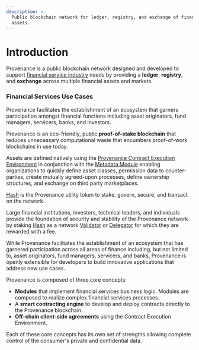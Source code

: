 ```yaml
---
description: >-
  Public blockchain network for ledger, registry, and exchange of financial
  assets.
---
```


# Introduction

Provenance is a public blockchain network designed and developed to support [financial service industry](../../ecosystem/financial-services-blockchain/) needs by providing a **ledger**, **registry**, and **exchange** across multiple financial assets and markets. 

### Financial Services Use Cases

Provenance facilitates the establishment of an ecosystem that garners participation amongst financial functions including asset originators, fund managers, servicers, banks, and investors.

Provenance is an eco-friendly, public **proof-of-stake blockchain** that reduces unnecessary computational waste that encumbers proof-of-work blockchains in use today. 

Assets are defined natively using the [Provenance Contract Execution Environment](../../p8e/overview/) in conjunction with the [Metadata Module](../../modules/metadata-module.md) enabling organizations to quickly define asset classes, permission data to counter-parties, create mutually agreed-upon processes, define ownership structures, and exchange on third party marketplaces. 

[Hash](../../ecosystem/financial-services-blockchain/hash-2.0.md) is the Provenance utility token to stake, govern, secure, and transact on the network. 

Large financial institutions, investors, technical leaders, and individuals provide the foundation of security and stability of the Provenance network by staking [Hash](../../ecosystem/financial-services-blockchain/hash-2.0.md) as a network [Validator](../../ecosystem/the-p-community/validator.md) or [Delegator](../../ecosystem/the-p-community/delegator.md) for which they are rewarded with a fee.

While Provenance facilitates the establishment of an ecosystem that has garnered participation across all areas of finance including, but not limited to, asset originators, fund managers, servicers, and banks, Provenance is openly extensible for developers to build innovative applications that address new use cases. 

Provenance is composed of three core concepts:

* **Modules** that implement financial services business logic.  Modules are composed to realize complex financial services processes.
* A **smart contracting engine** to develop and deploy contracts directly to the Provenance blockchain.
* **Off-chain client-side agreements** using the Contract Execution Environment.

Each of these core concepts has its own set of strengths allowing complete control of the consumer's private and confidential data.

